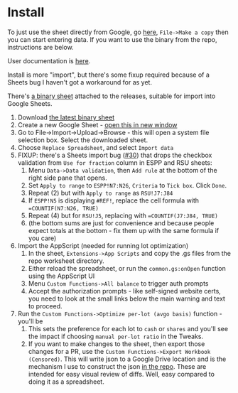 # Install

To just use the sheet directly from Google, go [here](https://bit.ly/vmw-merger-taxes-spreadsheet), `File->Make a copy` then you can start entering data. If you want to use the binary from the repo, instructions are below.

User documentation is [here](usage.md).

Install is more "import", but there's some fixup required because of a Sheets bug I haven't got a workaround for as yet.

There's [a binary sheet](https://github.com/hickeng/financial/releases/download/v0.1.5/VMW_to_AVGO_ESPP_and_RSU-v0.1.5-github.xlsx) attached to the releases, suitable for import into Google Sheets.

1. Download [the latest binary sheet](https://github.com/hickeng/financial/releases/download/v0.1.5/VMW_to_AVGO_ESPP_and_RSU-v0.1.5-github.xlsx)
1. Create a new Google Sheet - [open this in new window](https://docs.google.com/spreadsheets/u/0/create?usp=sheets_home&ths=true)
1. Go to File->Import->Upload->Browse - this will open a system file selection box. Select the downloaded sheet.
1. Choose `Replace Spreadsheet`, and select `Import data`
1. FIXUP: there's a Sheets import bug ([#30](https://github.com/hickeng/financial/issues/30)) that drops the checkbox validation from `Use for fraction` column in ESPP and RSU sheets:
   1. Menu `Data->Data validation`, then `Add rule` at the bottom of the right side pane that opens.
   1. Set `Apply to range` to `ESPP!N7:N26`, `Criteria` to `Tick box`. Click `Done`.
   1. Repeat (2) but with `Apply to range` as `RSU!J7:J84`
   1. If `ESPP!N5` is displaying `#REF!`, replace the cell formula with `=COUNTIF(N7:N26, TRUE)`
   1. Repeat (4) but for `RSU!J5`, replacing with `=COUNTIF(J7:J84, TRUE)`
   1. (the bottom sums are just for convenience and because people expect totals at the bottom - fix them up with the same formula if you care)
1. Import the AppScript (needed for running lot optimization)
   1. In the sheet, `Extensions->App Scripts` and copy the .gs files from the repo worksheet directory.
   1. Either reload the spreadsheet, or run the `common.gs:onOpen` function using the AppScript UI
   1. Menu `Custom Functions->All balance` to trigger auth prompts
   1. Accept the authorization prompts - like self-signed website certs, you need to look at the small links below the main warning and text to proceed.
1. Run the `Custom Functions->Optimize per-lot (avgo basis)` function - you'll be
   1. This sets the preference for each lot to `cash` or `shares` and you'll see the impact if choosing `manual per-lot ratio` in the Tweaks.
   1. If you want to make changes to the sheet, then export those changes for a PR, use the `Custom Functions->Export Workbook (Censored)`. This will write json to a Google Drive location and is the mechanism I use to construct the json [in the repo](worksheet/). These are intended for easy visual review of diffs. Well, easy compared to doing it as a spreadsheet.